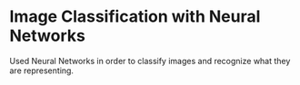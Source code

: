 # Image Classification with Neural Networks
Used Neural Networks in order to classify images and recognize what they are representing.
